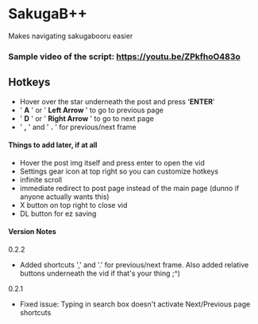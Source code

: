 # SakugaB++
Makes navigating sakugabooru easier

### Sample video of the script: https://youtu.be/ZPkfhoO483o

## Hotkeys

* Hover over the star underneath the post and press '**ENTER**'
* ' **A** ' or ' **Left Arrow** ' to go to previous page
* ' **D** ' or ' **Right Arrow** ' to go to next page
* ' **,** ' and ' **.** ' for previous/next frame

#### Things to add later, if at all
* Hover the post img itself and press enter to open the vid
* Settings gear icon at top right so you can customize hotkeys
* infinite scroll
* immediate redirect to post page instead of the main page (dunno if anyone actually wants this)
* X button on top right to close vid
* DL button for ez saving
#### Version Notes
0.2.2
* Added shortcuts ',' and '.' for previous/next frame. Also added relative buttons underneath the vid if that's your thing ;^)

0.2.1
* Fixed issue: Typing in search box doesn't activate Next/Previous page shortcuts
